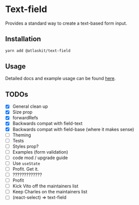 # Text-field

Provides a standard way to create a text-based form input.

## Installation

```sh
yarn add @atlaskit/text-field
```

## Usage

Detailed docs and example usage can be found [here](https://atlaskit.atlassian.com/packages/core/text-field).


## TODOs
- [x] General clean up
- [x] Size prop
- [x] forwardRefs
- [x] Backwards compat with field-text
- [x] Backwards compat with field-base (where it makes sense)
- [ ] Theming
- [ ] Tests
- [ ] Styles prop?
- [ ] Examples (form validation)
- [ ] code mod / upgrade guide
- [ ] Use `useState`
- [ ] Profit. Get it.
- [ ] ?????????????
- [ ] Profit
- [ ] Kick Vito off the maintainers list
- [ ] Keep Charles on the maintainers list
- [ ] (react-select) => text-field